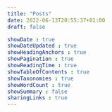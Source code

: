 ```yaml
---
title: "Posts"
date: 2022-06-13T20:55:37+01:00
draft: false

showDate : true
showDateUpdated : true
showHeadingAnchors : true
showPagination : true
showReadingTime : true
showTableOfContents : true
showTaxonomies : true 
showWordCount : true
showSummary : false
sharingLinks : true
---
```

